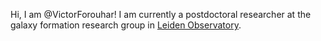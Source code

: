 Hi, I am @VictorForouhar! I am currently a postdoctoral researcher at the galaxy formation research group 
in [Leiden Observatory](https://local.strw.leidenuniv.nl/). 
